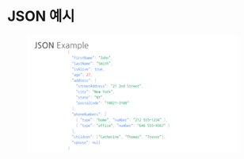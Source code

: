# JSON 예시

<figure><img src="../../.gitbook/assets/BigQuery - JSON (2).png" alt=""><figcaption></figcaption></figure>
